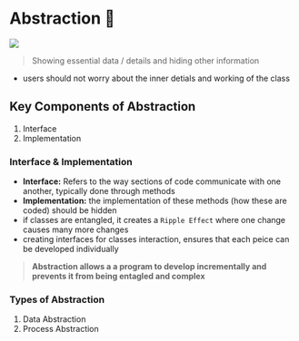# Abstraction 🤫
![](https://media.licdn.com/dms/image/v2/C4E12AQGUlVop8QEQVg/article-cover_image-shrink_423_752/article-cover_image-shrink_423_752/0/1520122194088?e=1732147200&v=beta&t=XzMNaw58UXyNjg-Yylg4_MHRK88dsz5l6T7d-Tm7gRw)

> Showing essential data / details and hiding other information
- users should not worry about the inner detials and working of the class

## Key Components of Abstraction
1. Interface
2. Implementation

### Interface & Implementation
- **Interface:** Refers to the way sections of code communicate with one another, typically done through methods
- **Implementation:** the implementation of these methods (how these are coded) should be hidden
- if classes are entangled, it creates a `Ripple Effect` where one change causes many more changes
- creating interfaces for classes interaction, ensures that each peice can be developed individually

> **Abstraction allows a a program to develop incrementally and prevents it from being entagled and complex**

### Types of Abstraction
1. Data Abstraction
2. Process Abstraction

